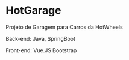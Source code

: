 # HotGarage
Projeto de Garagem para Carros da HotWheels

Back-end:
Java,
SpringBoot

Front-end:
Vue.JS
Bootstrap 
